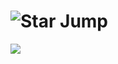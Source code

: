 <div>  <img style="float: left" src="http://bestanimations.com/Signs&Shapes/Stars/animated-gold-star25.gif#.XjIW8DV8E7A.link"> <h1>Star Jump </h1> <img style="float: left" src="http://bestanimations.com/Signs&Shapes/Stars/animated-gold-star25.gif#.XjIW8DV8E7A.link"></div>




